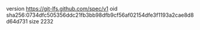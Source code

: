 version https://git-lfs.github.com/spec/v1
oid sha256:0734dfc505356ddc21fb3bb98dfb9cf56af02154dfe3f1193a2cae8d8d64d731
size 2232
